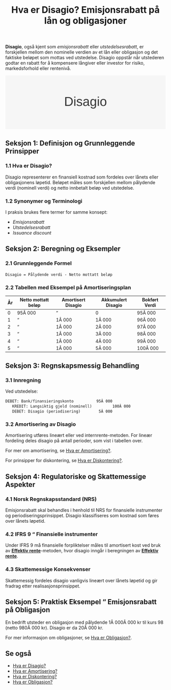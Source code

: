 ﻿---
title: "Hva er Disagio? Emisjonsrabatt på lån og obligasjoner"
seoTitle: "Hva er Disagio? Emisjonsrabatt på lån og obligasjoner"
meta_description: '**Disagio**, også kjent som *emisjonsrabatt* eller *utstedelsesrabatt*, er forskjellen mellom den nominelle verdien av et lån eller obligasjon og det faktiske...'
slug: disagio
type: blog
layout: pages/single
---

**Disagio**, også kjent som *emisjonsrabatt* eller *utstedelsesrabatt*, er forskjellen mellom den nominelle verdien av et lån eller obligasjon og det faktiske beløpet som mottas ved utstedelse. Disagio oppstår når utstederen godtar en rabatt for å kompensere långiver eller investor for risiko, markedsforhold eller rentenivå.

![Illustrasjon med teksten Disagio](disagio-image.svg)

## Seksjon 1: Definisjon og Grunnleggende Prinsipper

### 1.1 Hva er Disagio?

Disagio representerer en finansiell kostnad som fordeles over lånets eller obligasjonens løpetid. Beløpet måles som forskjellen mellom pålydende verdi (nominell verdi) og netto innbetalt beløp ved utstedelse.

### 1.2 Synonymer og Terminologi

I praksis brukes flere termer for samme konsept:

* *Emisjonsrabatt*
* *Utstedelsesrabatt*
* *Issuance discount*

## Seksjon 2: Beregning og Eksempler

### 2.1 Grunnleggende Formel

```text
Disagio = Pålydende verdi - Netto mottatt beløp
```

### 2.2 Tabellen med Eksempel på Amortiseringsplan

| År | Netto mottatt beløp | Amortisert Disagio | Akkumulert Disagio | Bokført Verdi |
|----|---------------------|--------------------|--------------------|---------------|
| 0  | 95Â 000              | “                  | 0                  | 95Â 000        |
| 1  | “                   | 1Â 000              | 1Â 000              | 96Â 000        |
| 2  | “                   | 1Â 000              | 2Â 000              | 97Â 000        |
| 3  | “                   | 1Â 000              | 3Â 000              | 98Â 000        |
| 4  | “                   | 1Â 000              | 4Â 000              | 99Â 000        |
| 5  | “                   | 1Â 000              | 5Â 000              | 100Â 000       |

## Seksjon 3: Regnskapsmessig Behandling

### 3.1 Innregning

Ved utstedelse:

```text
DEBET: Bank/finansieringskonto          95Â 000
   KREDIT: Langsiktig gjeld (nominell)         100Â 000
   DEBET: Disagio (periodisering)        5Â 000
```

### 3.2 Amortisering av Disagio

Amortisering utføres lineært eller ved internrente-metoden. For lineær fordeling deles disagio på antall perioder, som vist i tabellen over.

For mer om amortisering, se [Hva er Amortisering?](/blogs/regnskap/hva-er-amortisering "Hva er Amortisering? Prinsipper for Avskrivning, Amortisering og Diskontering").

For prinsipper for diskontering, se [Hva er Diskontering?](/blogs/regnskap/hva-er-diskontering "Hva er Diskontering? Prinsipper og Praktiske Eksempler").

## Seksjon 4: Regulatoriske og Skattemessige Aspekter

### 4.1 Norsk Regnskapsstandard (NRS)

Emisjonsrabatt skal behandles i henhold til NRS for finansielle instrumenter og periodiseringsprinsippet. Disagio klassifiseres som kostnad som føres over lånets løpetid.

### 4.2 IFRS 9 “ Finansielle instrumenter

Under IFRS 9 må finansielle forpliktelser måles til amortisert kost ved bruk av **[Effektiv rente](/blogs/regnskap/hva-er-effektiv-rente "Hva er Effektiv rente? Komplett Guide til Beregning av Effektiv rente i Regnskap")**-metoden, hvor disagio inngår i beregningen av **[Effektiv rente](/blogs/regnskap/hva-er-effektiv-rente "Hva er Effektiv rente? Komplett Guide til Beregning av Effektiv rente i Regnskap")**.

### 4.3 Skattemessige Konsekvenser

Skattemessig fordeles disagio vanligvis lineært over lånets løpetid og gir fradrag etter realisasjonsprinsippet.

## Seksjon 5: Praktisk Eksempel “ Emisjonsrabatt på Obligasjon

En bedrift utsteder en obligasjon med pålydende 1Â 000Â 000 kr til kurs 98 (netto 980Â 000 kr). Disagio er da 20Â 000 kr.

For mer informasjon om obligasjoner, se [Hva er Obligasjon?](/blogs/regnskap/hva-er-obligasjon "Hva er Obligasjon? Guide til Obligasjoner, Renter og Avkastning").

## Se også

* [Hva er Disagio?](/blogs/regnskap/disagio "Hva er Disagio? Emisjonsrabatt på lån og obligasjoner")
* [Hva er Amortisering?](/blogs/regnskap/hva-er-amortisering "Hva er Amortisering? Prinsipper for Avskrivning, Amortisering og Diskontering")
* [Hva er Diskontering?](/blogs/regnskap/hva-er-diskontering "Hva er Diskontering? Prinsipper og Praktiske Eksempler")
* [Hva er Obligasjon?](/blogs/regnskap/hva-er-obligasjon "Hva er Obligasjon? Guide til Obligasjoner, Renter og Avkastning")











